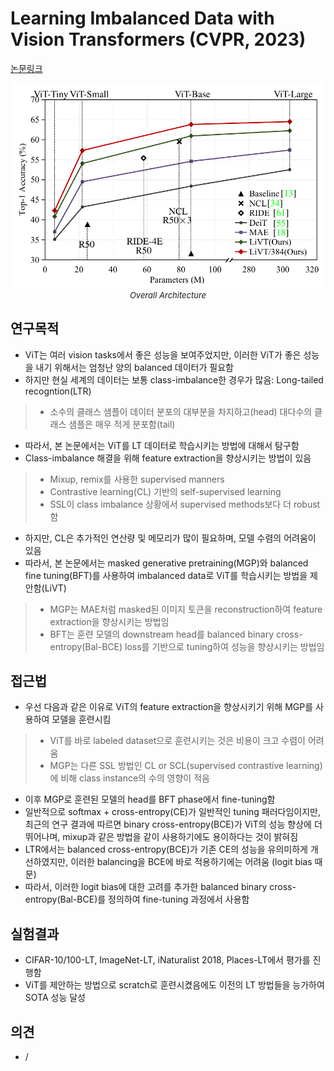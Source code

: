 # Learning Imbalanced Data with Vision Transformers (CVPR, 2023)

[논문링크](https://arxiv.org/abs/2212.02015)

<p align="center">
    <img width="500" alt='fig1' src="./img/01_47_01.png?raw=true"></br>
    <em><font size=2>Overall Architecture</font></em>
</p>

## 연구목적
- ViT는 여러 vision tasks에서 좋은 성능을 보여주었지만, 이러한 ViT가 좋은 성능을 내기 위해서는 엄청난 양의 balanced 데이터가 필요함
- 하지만 현실 세계의 데이터는 보통 class-imbalance한 경우가 많음: Long-tailed recogntion(LTR)
> - 소수의 클래스 샘플이 데이터 분포의 대부분을 차지하고(head) 대다수의 클래스 샘플은 매우 적게 분포함(tail)
- 따라서, 본 논문에서는 ViT를 LT 데이터로 학습시키는 방법에 대해서 탐구함
- Class-imbalance 해결을 위해 feature extraction을 향상시키는 방법이 있음
> - Mixup, remix를 사용한 supervised manners
> - Contrastive learning(CL) 기반의 self-supervised learning
> - SSL이 class imbalance 상황에서 supervised methods보다 더 robust함
- 하지만, CL은 추가적인 연산량 및 메모리가 많이 필요하며, 모델 수렴의 어려움이 있음
- 따라서, 본 논문에서는 masked generative pretraining(MGP)와 balanced fine tuning(BFT)를 사용하여 imbalanced data로 ViT를 학습시키는 방법을 제안함(LiVT)
> - MGP는 MAE처럼 masked된 이미지 토큰을 reconstruction하여 feature extraction을 향상시키는 방법임
> - BFT는 훈련 모델의 downstream head를 balanced binary cross-entropy(Bal-BCE) loss를 기반으로 tuning하여 성능을 향상시키는 방법임

## 접근법
- 우선 다음과 같은 이유로 ViT의 feature extraction을 향상시키기 위해 MGP를 사용하여 모델을 훈련시킴
> - ViT를 바로 labeled dataset으로 훈련시키는 것은 비용이 크고 수렴이 어려움
> - MGP는 다른 SSL 방법인 CL or SCL(supervised contrastive learning)에 비해 class instance의 수의 영향이 적음
- 이후 MGP로 훈련된 모델의 head를 BFT phase에서 fine-tuning함
- 일반적으로 softmax + cross-entropy(CE)가 일반적인 tuning 패러다임이지만, 최근의 연구 결과에 따르면 binary cross-entropy(BCE)가 ViT의 성능 향상에 더 뛰어나며, mixup과 같은 방법을 같이 사용하기에도 용이하다는 것이 밝혀짐
- LTR에서는 balanced cross-entropy(BCE)가 기존 CE의 성능을 유의미하게 개선하였지만, 이러한 balancing을 BCE에 바로 적용하기에는 어려움 (logit bias 때문)
- 따라서, 이러한 logit bias에 대한 고려를 추가한 balanced binary cross-entropy(Bal-BCE)를 정의하여 fine-tuning 과정에서 사용함

## 실험결과
- CIFAR-10/100-LT, ImageNet-LT, iNaturalist 2018, Places-LT에서 평가를 진행함
- ViT를 제안하는 방법으로 scratch로 훈련시켰음에도 이전의 LT 방법들을 능가하여 SOTA 성능 달성

## 의견
- /